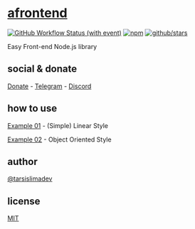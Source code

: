 # [afrontend](https://www.npmjs.com/package/afrontend)

[![GitHub Workflow Status (with event)](https://img.shields.io/github/actions/workflow/status/tarsislimadev/afrontend/npm-publish.yml?label=npm%20publish&link=https%3A%2F%2Fgithub.com%2Ftarsislimadev%2Ffrontend%2Factions%2Fworkflows%2Fnpm-publish.yml)](https://github.com/tarsislimadev/afrontend/actions/workflows/npm-publish.yml) [![npm](https://img.shields.io/npm/dw/%40tarsislimadev/afrontend?label=npm%20downloads)](https://www.npmjs.com/package/@tarsislimadev/afrontend) [![github/stars](https://img.shields.io/github/stars/tarsislimadev/afrontend?style=social)](https://img.shields.io/github/stars/tarsislimadev/afrontend?style=social) 

Easy Front-end Node.js library

## social & donate

[Donate](https://link.mercadopago.com.br/brtmvdl) - [Telegram](https://t.me/+KRmg5MlqgMk0MTg5) - [Discord](https://discord.gg/auCmnvV2)

## how to use

[Example 01](./exaples/example-01.md) - (Simple) Linear Style

[Example 02](./exaples/example-02.md) - Object Oriented Style

## author

[@tarsislimadev](https://www.linkedin.com/in/tarsislimadev/)

## license

[MIT](./LICENSE)
